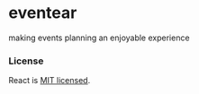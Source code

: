 # eventear
making  events planning an enjoyable experience


### License

React is [MIT licensed](./LICENSE).
